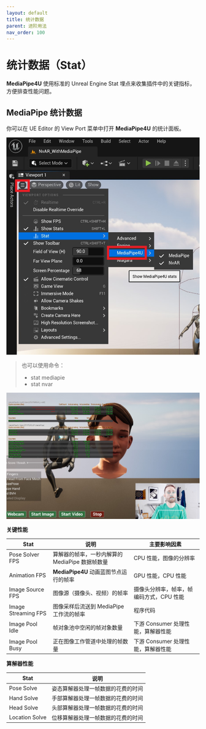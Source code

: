 ```yaml
---
layout: default
title: 统计数据
parent: 进阶用法
nav_order: 100
---
```


# 统计数据（Stat）

**MediaPipe4U** 使用标准的 Unreal Engine Stat 埋点来收集插件中的关键指标，方便排查性能问题。

## MediaPipe 统计数据

你可以在 UE Editor 的 View Port 菜单中打开 **MediaPipe4U** 的统计面板。   

[![统计](./images/stats_menu.jpg "Shiprock")](./images/stats_menu.jpg)   

>也可以使用命令：
> - stat mediapie
> - stat nvar

[![统计](./images/stats.jpg "Shiprock")](./images/stats.jpg)   


**关键性能**

|Stat| 说明 | 主要影响因素 |
|-------------| -------------------- | -------- |
| Pose Solver FPS | 算解器的帧率，一秒内解算的 MediaPipe 数据帧数量 | CPU 性能，图像的分辨率 |
| Animation FPS | **MediaPipe4U** 动画蓝图节点运行的帧率 | GPU 性能，CPU 性能 |
| Image Source FPS | 图像源（摄像头、视频）的帧率 | 摄像头分辨率，帧率，帧编码方式，CPU 性能 |
| Image Streaming FPS | 图像采样后流送到 MediaPipe 工作流的帧率 | 程序代码 |
| Image Pool Idle | 帧对象池中空闲的帧对象数量 | 下游 Consumer 处理性能，算解器性能 |
| Image Pool Busy | 正在图像工作管道中处理的帧数量 | 下游 Consumer 处理性能，算解器性能 |

**算解器性能**

|Stat| 说明 |
|-------------| -------------------- |
| Pose Solve | 姿态算解器处理一帧数据的花费的时间 |
| Hand Solve | 手部算解器处理一帧数据的花费的时间 |
| Head Solve | 头部算解器处理一帧数据的花费的时间 |
| Location Solve | 位移算解器处理一帧数据的花费的时间 |